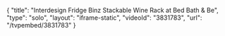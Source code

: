 {
    "title": "Interdesign Fridge Binz Stackable Wine Rack at Bed Bath & Be",
    "type": "solo",
    "layout": "iframe-static",
    "videoId": "3831783",
    "url": "\/tvpembed\/3831783"
}
